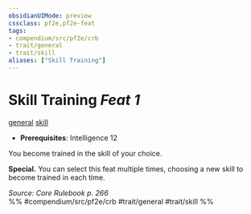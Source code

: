 ```yaml
---
obsidianUIMode: preview
cssclass: pf2e,pf2e-feat
tags:
- compendium/src/pf2e/crb
- trait/general
- trait/skill
aliases: ["Skill Training"]
---
```

# Skill Training  *Feat 1*  
[general](general.md "General Feat Trait")  [skill](skill.md "Skill Feat Trait")  

- **Prerequisites**: Intelligence 12

You become trained in the skill of your choice.

**Special.** You can select this feat multiple times, choosing a new skill to become trained in each time.

*Source: Core Rulebook p. 266*  
%% #compendium/src/pf2e/crb #trait/general #trait/skill %%